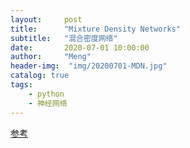 ```yaml
---
layout:     post
title:      "Mixture Density Networks"
subtitle:   "混合密度网络"
date:       2020-07-01 10:00:00
author:     "Meng"
header-img:  "img/20200701-MDN.jpg"
catalog: true
tags:
    - python
    - 神经网络
---
```




[参考](https://blog.otoro.net/2015/11/24/mixture-density-networks-with-tensorflow/)

